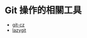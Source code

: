 # Git 操作的相關工具

- [git-cz](https://github.com/streamich/git-cz)
- [lazygit](https://github.com/jesseduffield/lazygit)
